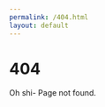 ```yaml
---
permalink: /404.html
layout: default
---
```


<div class="relative">
    <div class="center">
        <h1>404</h1>
        <p class="lead">Oh shi- Page not found.</p>
    </div>
</div>